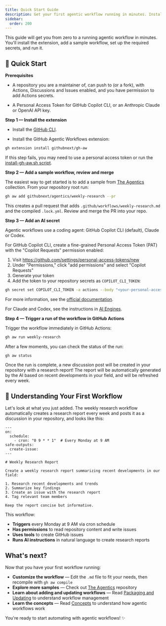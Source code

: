```yaml
---
title: Quick Start Guide
description: Get your first agentic workflow running in minutes. Install the extension, add a sample workflow, set up secrets, and run your first AI-powered automation.
sidebar:
  order: 200
---
```


This guide will get you from zero to a running agentic workflow in minutes. You'll install the extension, add a sample workflow, set up the required secrets, and run it.

## 🚀 Quick Start

**Prerequisites**

- A repository you are a maintainer of, can push to (or a fork), with Actions, Discussions and Issues enabled, and you have permission to add Actions secrets.

- A Personal Access Token for GitHub Copilot CLI, or an Anthropic Claude or OpenAI API key. 

**Step 1 — Install the extension**

- Install the [GitHub CLI](https://cli.github.com/).

- Install the GitHub Agentic Workflows extension:

```bash wrap
gh extension install githubnext/gh-aw
```

If this step fails, you may need to use a personal access token or run the [install-gh-aw.sh script](https://raw.githubusercontent.com/githubnext/gh-aw/refs/heads/main/install-gh-aw.sh).

**Step 2 — Add a sample workflow, review and merge**

The easiest way to get started is to add a sample from [The Agentics](https://github.com/githubnext/agentics) collection. From your repository root run:

```bash wrap
gh aw add githubnext/agentics/weekly-research --pr
```

This creates a pull request that adds `.github/workflows/weekly-research.md` and the compiled `.lock.yml`. Review and merge the PR into your repo.

**Step 3 — Add an AI secret**

Agentic workflows use a coding agent: GitHub Copilot CLI (default), Claude or Codex.

For GitHub Copilot CLI, create a fine-grained Personal Access Token (PAT) with the "Copilot Requests" permission enabled:

1. Visit https://github.com/settings/personal-access-tokens/new
2. Under "Permissions," click "add permissions" and select "Copilot Requests"
3. Generate your token
4. Add the token to your repository secrets as `COPILOT_CLI_TOKEN`:

```bash
gh secret set COPILOT_CLI_TOKEN -a actions --body "<your-personal-access-token>"
```

For more information, see the [official documentation](https://github.com/github/copilot-cli?tab=readme-ov-file#authenticate-with-a-personal-access-token-pat).

For Claude and Codex, see the instructions in [AI Engines](/gh-aw/reference/engines/).

**Step 4 — Trigger a run of the workflow in GitHub Actions**

Trigger the workflow immediately in GitHub Actions:

```bash wrap
gh aw run weekly-research
```

After a few moments, you can check the status of the run:

```bash wrap
gh aw status
```

Once the run is complete, a new discussion post will be created in your repository with a research report! The report will be automatically generated by the AI based on recent developments in your field, and will be refreshed every week.

## 📝 Understanding Your First Workflow

Let's look at what you just added. The weekly research workflow automatically creates a research report every week and posts it as a discussion in your repository, and looks like this:

```aw wrap
---
on:
  schedule:
    - cron: "0 9 * * 1"  # Every Monday at 9 AM
safe-outputs:
  create-issue:
---

# Weekly Research Report

Create a weekly research report summarizing recent developments in our field:

1. Research recent developments and trends
2. Summarize key findings 
3. Create an issue with the research report
4. Tag relevant team members

Keep the report concise but informative.
```

This workflow:
- **Triggers** every Monday at 9 AM via cron schedule
- **Has permissions** to read repository content and write issues
- **Uses tools** to create GitHub issues
- **Runs AI instructions** in natural language to create research reports

## What's next?

Now that you have your first workflow running:

- **Customize the workflow** — Edit the `.md` file to fit your needs, then recompile with `gh aw compile`
- **Explore more samples** — Check out [The Agentics](https://github.com/githubnext/agentics) repository
- **Learn about adding and updating workflows** — Read [Packaging and Updating](/gh-aw/guides/packaging-imports/) to understand workflow management
- **Learn the concepts** — Read [Concepts](/gh-aw/start-here/concepts/) to understand how agentic workflows work

You're ready to start automating with agentic workflows! ✨
